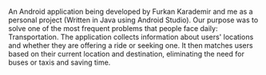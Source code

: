 An Android application being developed by Furkan Karademir and me as a personal project
(Written in Java using Android Studio).
Our purpose was to solve one of the most frequent problems that people face daily:
Transportation.
The application collects information about users' locations and whether they are offering a ride or
seeking one. It then matches users based on their current location and destination, eliminating
the need for buses or taxis and saving time.
